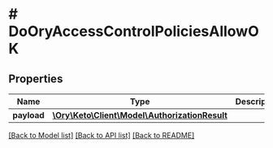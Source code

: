# # DoOryAccessControlPoliciesAllowOK

## Properties

Name | Type | Description | Notes
------------ | ------------- | ------------- | -------------
**payload** | [**\Ory\Keto\Client\Model\AuthorizationResult**](AuthorizationResult.md) |  | [optional] 

[[Back to Model list]](../../README.md#documentation-for-models) [[Back to API list]](../../README.md#documentation-for-api-endpoints) [[Back to README]](../../README.md)


